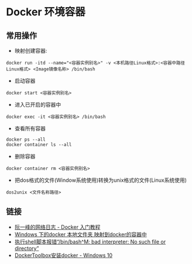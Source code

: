 ﻿# Docker 环境容器


## 常用操作

* 映射创建容器:
```shell
docker run -itd --name="<容器实例别名>" -v <本机路径Linux格式>:<容器中路径Linux格式> <Image镜像名称> /bin/bash
```

* 启动容器
```shell
docker start <容器实例别名>
```

* 进入已开启的容器中
```shell
docker exec -it <容器实例别名> /bin/bash
```

* 查看所有容器
```shell
docker ps --all
docker container ls --all
```

* 删除容器
```shell
docker container rm <容器实例别名>
```

* 把dos格式的文件(Window系统使用)转换为unix格式的文件(Linux系统使用)
```shell
dos2unix <文件名称路径>
```

## 链接

* [阮一峰的网络日志 - Docker 入门教程](https://ruanyifeng.com/blog/2018/02/docker-tutorial.html)
* [Windows 下的docker 本地文件夹 映射到docker的容器中](https://blog.csdn.net/m0_38044453/article/details/98080461)
* [执行shell脚本报错“/bin/bash^M: bad interpreter: No such file or directory”](https://blog.csdn.net/li1325169021/article/details/115361901)
* [DockerToolbox安装docker - Windows 10](https://www.jianshu.com/p/2aa5b05717c6)
